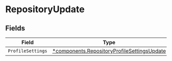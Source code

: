 # RepositoryUpdate


## Fields

| Field                                                                                                     | Type                                                                                                      | Required                                                                                                  | Description                                                                                               |
| --------------------------------------------------------------------------------------------------------- | --------------------------------------------------------------------------------------------------------- | --------------------------------------------------------------------------------------------------------- | --------------------------------------------------------------------------------------------------------- |
| `ProfileSettings`                                                                                         | [*components.RepositoryProfileSettingsUpdate](../../models/components/repositoryprofilesettingsupdate.md) | :heavy_minus_sign:                                                                                        | N/A                                                                                                       |